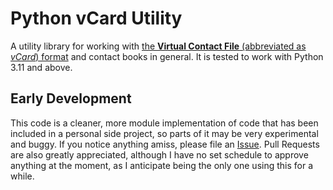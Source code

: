 # Python vCard Utility

A utility library for working with [the **Virtual Contact File** (abbreviated as _vCard_) format](https://en.wikipedia.org/wiki/VCard) and contact books in general. It is tested to work with Python 3.11 and above.

## Early Development

This code is a cleaner, more module implementation of code that has been included in a personal side project, so parts of it may be very experimental and buggy. If you notice anything amiss, please file an [Issue](../../issues). Pull Requests are also greatly appreciated, although I have no set schedule to approve anything at the moment, as I anticipate being the only one using this for a while. 
